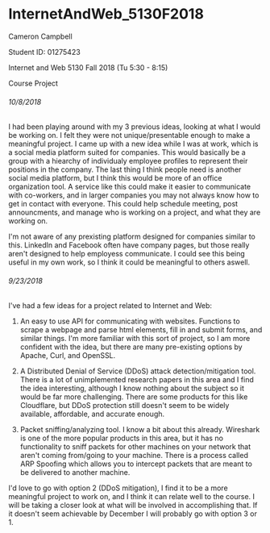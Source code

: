 # InternetAndWeb_5130F2018
Cameron Campbell

Student ID: 01275423

Internet and Web 5130 Fall 2018 (Tu 5:30 - 8:15)

Course Project

###### 10/8/2018
I had been playing around with my 3 previous ideas, looking at what I would be working on. I felt they were not unique/presentable enough to make a meaningful project. I came up with a new idea while I was at work, which is a social media platform suited for companies. This would basically be a group with a hiearchy of individualy employee profiles to represent their positions in the company. The last thing I think people need is another social media platform, but I think this would be more of an office organization tool. A service like this could make it easier to communicate with co-workers, and in larger companies you may not always know how to get in contact with everyone. This could help schedule meeting, post announcments, and manage who is working on a project, and what they are working on.

I'm not aware of any prexisting platform designed for companies similar to this. LinkedIn and Facebook often have company pages, but those really aren't designed to help employess communicate. I could see this being useful in my own work, so I think it could be meaningful to others aswell.


###### 9/23/2018
I've had a few ideas for a project related to Internet and Web:
1) An easy to use API for communicating with websites. Functions to scrape a webpage and parse html elements, fill in and submit forms, and similar things. I'm more familiar with this sort of project, so I am more confident with the idea, but there are many pre-existing options by Apache, Curl, and OpenSSL.

2) A Distributed Denial of Service (DDoS) attack detection/mitigation tool. There is a lot of unimplemented research papers in this area and I find the idea interesting, although I know nothing about the subject so it would be far more challenging. There are some products for this like Cloudflare, but DDoS protection still doesn't seem to be widely available, affordable, and accurate enough.

3) Packet sniffing/analyzing tool. I know a bit about this already. Wireshark is one of the more popular products in this area, but it has no functionality to sniff packets for other machines on your network that aren't coming from/going to your machine. There is a process called ARP Spoofing which allows you to intercept packets that are meant to be delivered to another machine.

I'd love to go with option 2 (DDoS mitigation), I find it to be a more meaningful project to work on, and I think it can relate well to the course. I will be taking a closer look at what will be involved in accomplishing that. If it doesn't seem achievable by December I will probably go with option 3 or 1.
